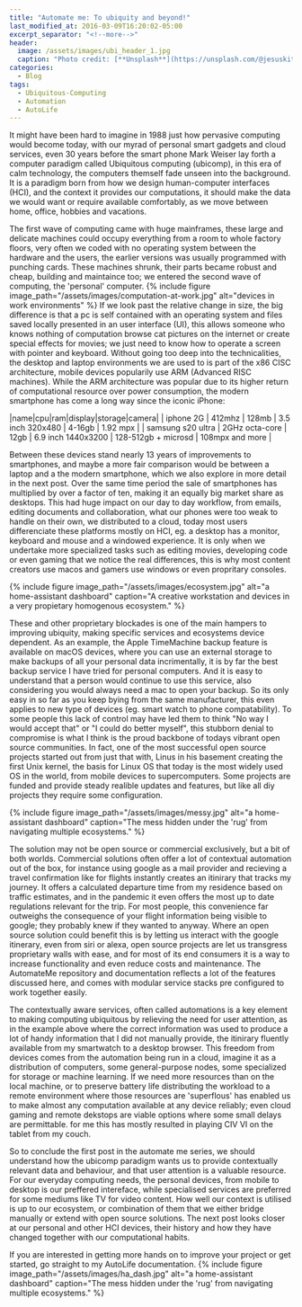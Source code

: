 ```yaml
---
title: "Automate me: To ubiquity and beyond!"
last_modified_at: 2016-03-09T16:20:02-05:00
excerpt_separator: "<!--more-->"
header:
  image: /assets/images/ubi_header_1.jpg
  caption: "Photo credit: [**Unsplash**](https://unsplash.com/@jesuskiteque)"
categories:
  - Blog
tags:
  - Ubiquitous-Computing
  - Automation
  - AutoLife
---
```

It might have been hard to imagine in 1988 just how pervasive computing would become today, with our myrad of personal smart gadgets and cloud services, even 30 years before the smart phone Mark Weiser lay forth a computer paradigm called Ubiquitous computing (ubicomp), in this era of calm technology, the computers themself fade unseen into the background. It is a paradigm born from how we design human-computer interfaces (HCI), and the context it provides our computations, it should make the data we would want or require available comfortably, as we move between home, office, hobbies and vacations. 

<!--more-->

The first wave of computing came with huge mainframes, these large and delicate machines could occupy everything from a room to whole factory floors, very often we coded with no operating system between the hardware and the users, the earlier versions was usually programmed with punching cards. These machines shrunk, their parts became robust and cheap, building and maintaince too; we entered the second wave of computing, the 'personal' computer. 
{% include figure image_path="/assets/images/computation-at-work.jpg" alt="devices in work environments" %}
If we look past the relative change in size, the big difference is that a pc is self contained with an operating system and files saved locally presented in an user interface (UI), this allows someone who knows nothing of computation browse cat pictures on the internet or create special effects for movies; we just need to know how to operate a screen with pointer and keyboard. Without going too deep into the technicalities, the desktop and laptop environments we are used to is part of the x86 CISC architecture, mobile devices popularily use ARM (Advanced RISC machines). While the ARM architecture was popular due to its higher return of computational resource over power consumption, the modern smartphone has come a long way since the iconic iPhone:

|name|cpu|ram|display|storage|camera|
| iphone 2G | 412mhz | 128mb | 3.5 inch 320x480 | 4-16gb | 1.92 mpx |
| samsung  s20 ultra | 2GHz octa-core | 12gb | 6.9 inch 1440x3200 | 128-512gb + microsd | 108mpx and more |

Between these devices stand nearly 13 years of improvements to smartphones, and maybe a more fair comparison would be between a laptop and a the modern smartphone, which we also explore in more detail in the next post. Over the same time period the sale of smartphones has multiplied by over a factor of ten, making it an equally big market share as desktops. This had huge impact on our day to day workflow, from emails, editing documents and collaboration, what our phones were too weak to handle on their own, we distributed to a cloud, today most users differenciate these platforms mostly on HCI, eg. a desktop has a monitor, keyboard and mouse and a windowed experience. It is only when we undertake more specialized tasks such as editing movies, developing code or even gaming that we notice the real differences, this is why most content creators use macos and gamers use windows or even propritary consoles.

{% include figure image_path="/assets/images/ecosystem.jpg" alt="a home-assistant dashboard" caption="A creative workstation and devices in a very propietary homogenous ecosystem." %}

These and other proprietary blockades is one of the main hampers to improving ubiquity, making specific services and ecosystems device dependent. As an example, the Apple TimeMachine backup feature is available on macOS devices, where you can use an external storage to make backups of all your personal data incrimentally, it is by far the best backup service I have tried for personal computers. And it is easy to understand that a person would continue to use this service, also considering you would always need a mac to open your backup.
So its only easy in so far as you keep bying from the same manufacturer, this even applies to new type of devices (eg. smart watch to phone compatability).
To some people this lack of control may have led them to think "No way I would accept that" or "I could do better myself", this stubborn denial to compromise is what I think is the proud backbone of todays vibrant open source communities. In fact, one of the most successful open source projects started out from just that with, Linus in his basement creating the first Unix kernel, the basis for Linux OS that today is the most widely used OS in the world, from mobile devices to supercomputers. Some projects are funded and provide steady realible updates and features, but like all diy projects they require some configuration.

{% include figure image_path="/assets/images/messy.jpg" alt="a home-assistant dashboard" caption="The mess hidden under the 'rug' from navigating multiple ecosystems." %}

The solution may not be open source or commercial exclusively, but a bit of both worlds. 
Commercial solutions often offer a lot of contextual automation out of the box, for instance using google as a mail provider and recieving a travel confirmation like for flights instantly creates an itinirary that tracks my journey. It offers a calculated departure time from my residence based on traffic estimates, and in the pandemic it even offers the most up to date regulations relevant for the trip. For most people, this convenience far outweighs the consequence of your flight information being visible to google; they probably knew if they wanted to anyway. Where an open source solution could benefit this is by letting us interact with the google itinerary, even from siri or alexa, open source projects are let us transgress proprietary walls with ease, and for most of its end consumers it is a way to increase functionality and even reduce costs and maintenance.
The AutomateMe repository and documentation reflects a lot of the features discussed here, and comes with modular service stacks pre configured to work together easily.

The contextually aware services, often called automations is a key element to making computing ubiquitous by relieving the need for user attention, as in the example above where the correct information was used to produce a lot of handy information that I did not manually provide, the itinirary fluently available from my smartwatch to a desktop browser. This freedom from devices comes from the automation being run in a cloud, imagine it as a distribution of computers, some general-purpose nodes, some specialized for storage or machine learning. If we need more resources than on the local machine, or to preserve battery life distributing the workload to a remote environment where those resources are 'superflous' has enabled us to make almost any computation available at any device reliably; even cloud gaming and remote dekstops are viable options where some small delays are permittable. for me this has mostly resulted in playing CIV VI on the tablet from my couch.


So to conclude the first post in the automate me series, we should understand how the ubicomp paradigm wants us to provide contextually relevant data and behaviour, and that user attention is a valuable resource. For our everyday computing needs, the personal devices, from mobile to desktop is our preffered intereface, while specialised services are preferred for some mediums like TV for video content. How well our context is utilised is up to our ecosystem, or combination of them that we either bridge manually or extend with open source solutions. The next post looks closer at our personal and other HCI devices, their history and how they have changed together with our computational habits.

If you are interested in getting more hands on to improve your project or get started, go straight to my AutoLife documentation.
{% include figure image_path="/assets/images/ha_dash.jpg" alt="a home-assistant dashboard" caption="The mess hidden under the 'rug' from navigating multiple ecosystems." %}
